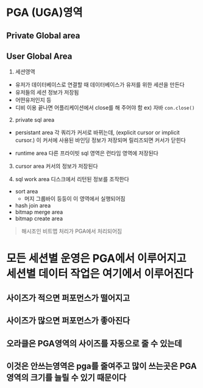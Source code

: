 # PGA (UGA)영역
## Private Global area
## User Global Area

1. 세션영역
  * 유저가 데이터베이스로 연결할 때 데이터베이스가 유저를 위한 세션을 만든다
  * 유저들의 세션 정보가 저장됨
  * 어떤유저인지 등
  * 디비 이용 끝나면 어플리케이션에서 close를 해 주어야 함
  ex) 자바
   ```con.close()```

2. private sql area

  * persistant area
    각 쿼리가 커서로 바뀌는데, (explicit cursor or implicit cursor.) 이 커서에 사용된 바인딩 정보가 저장되며 릴리즈되면 커서가 닫힌다
    
  * runtime area
    다른 프라이빗 sql 영역은 런타임 영역에 저장된다
  
3. cursor area
  커서의 정보가 저장된다
  
4. sql work area
  디스크에서 리턴된 정보를 조작한다

  * sort area
    - 머지 그룹바이 등등이 이 영역에서 실행되어짐
  * hash join area
  * bitmap merge area
  * bitmap create area
  > 해시조인 비트맵 처리가 PGA에서 처리되어짐
  
# 모든 세션별 운영은 PGA에서 이루어지고 세션별 데이터 작업은 여기에서 이루어진다
 
## 사이즈가 적으면 퍼포먼스가 떨어지고
## 사이즈가 많으면 퍼포먼스가 좋아진다
 
## 오라클은 PGA영역의 사이즈를 자동으로 줄 수 있는데
## 이것은 안쓰는영역은 pga를 줄여주고 많이 쓰는곳은 PGA영역의 크기를 늘릴 수 있기 때문이다
